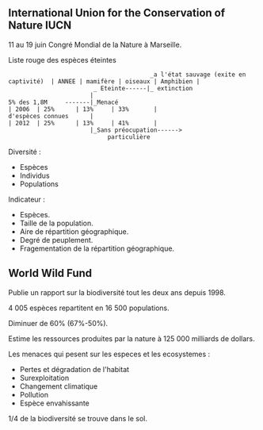 ## International Union for the Conservation of Nature IUCN

11 au 19 juin Congré Mondial de la Nature à Marseille.

Liste rouge des espèces éteintes

```   
                                        _a l'état sauvage (exite en captivité)  | ANNEE | mamifère | oiseaux | Amphibien |
                        _ Eteinte------|_ extinction
                       |
5% des 1,8M     -------|_Menacé                                                 | 2006  | 25%      | 13%     | 33%       |
d'espèces connues      |                                                        | 2012  | 25%      | 13%     | 41%       |
                       |_Sans préocupation------>
                            particulière
```
Diversité :
* Espèces 
* Individus
* Populations

Indicateur :
* Espèces.
* Taille de la population.
* Aire de répartition géographique.
* Degré de peuplement.
* Fragementation de la répartition géographique.

## World Wild Fund

Publie un rapport sur la biodiversité tout les deux ans depuis 1998.

4 005 espèces repartitent en 16 500 populations.

Diminuer de 60% (67%-50%).

Estime les ressources produites par la nature à 125 000 milliards de dollars.

Les menaces qui pesent sur les especes et les ecosystemes : 
* Pertes et dégradation de l'habitat
* Surexploitation
* Changement climatique
* Pollution
* Espèce envahissante

1/4 de la biodiversité se trouve dans le sol.
